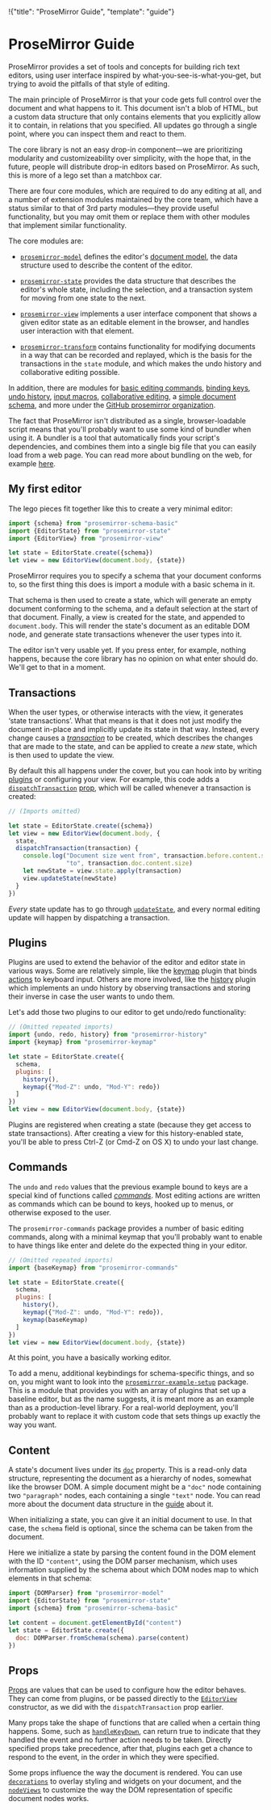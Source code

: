 !{"title": "ProseMirror Guide",
  "template": "guide"}

# ProseMirror Guide

ProseMirror provides a set of tools and concepts for building rich
text editors, using user interface inspired by
what-you-see-is-what-you-get, but trying to avoid the pitfalls of that
style of editing.

The main principle of ProseMirror is that your code gets full control
over the document and what happens to it. This document isn't a blob
of HTML, but a custom data structure that only contains elements that
you explicitly allow it to contain, in relations that you specified.
All updates go through a single point, where you can inspect them and
react to them.

The core library is not an easy drop-in component—we are prioritizing
modularity and customizeability over simplicity, with the hope that,
in the future, people will distribute drop-in editors based on
ProseMirror. As such, this is more of a lego set than a matchbox car.

There are four core modules, which are required to do any editing at
all, and a number of extension modules maintained by the core team,
which have a status similar to that of 3rd party modules—they provide
useful functionality, but you may omit them or replace them with other
modules that implement similar functionality.

The core modules are:

 - [`prosemirror-model`](##model) defines the editor's [document
   model](#../doc/), the data structure used to describe the content
   of the editor.

 - [`prosemirror-state`](##state) provides the data structure that
   describes the editor's whole state, including the selection, and a
   transaction system for moving from one state to the next.

 - [`prosemirror-view`](##view) implements a user interface component
   that shows a given editor state as an editable element in the
   browser, and handles user interaction with that element.

 - [`prosemirror-transform`](##transform) contains functionality for
   modifying documents in a way that can be recorded and replayed,
   which is the basis for the transactions in the `state` module, and
   which makes the undo history and collaborative editing possible.

In addition, there are modules for [basic editing
commands](##commands), [binding keys](##keymap), [undo
history](##history), [input macros](##inputrule), [collaborative
editing](##collab), a [simple document schema](##schema-basic), and
more under the [GitHub prosemirror
organization](https://github.com/prosemirror/).

The fact that ProseMirror isn't distributed as a single,
browser-loadable script means that you'll probably want to use some
kind of bundler when using it. A bundler is a tool that automatically
finds your script's dependencies, and combines them into a single big
file that you can easily load from a web page. You can read more about
bundling on the web, for example
[here](https://medium.freecodecamp.org/javascript-modules-part-2-module-bundling-5020383cf306).

## My first editor

The lego pieces fit together like this to create a very minimal
editor:

```javascript
import {schema} from "prosemirror-schema-basic"
import {EditorState} from "prosemirror-state"
import {EditorView} from "prosemirror-view"

let state = EditorState.create({schema})
let view = new EditorView(document.body, {state})
```

ProseMirror requires you to specify a schema that your document
conforms to, so the first thing this does is import a module with a
basic schema in it.

That schema is then used to create a state, which will generate an
empty document conforming to the schema, and a default selection at
the start of that document. Finally, a view is created for the state,
and appended to `document.body`. This will render the state's document
as an editable DOM node, and generate state transactions whenever the
user types into it.

The editor isn't very usable yet. If you press enter, for example,
nothing happens, because the core library has no opinion on what enter
should do. We'll get to that in a moment.

## Transactions

When the user types, or otherwise interacts with the view, it
generates ‘state transactions’. What that means is that it does not
just modify the document in-place and implicitly update its state in
that way. Instead, every change causes a
[_transaction_](../state/#transactions) to be created, which describes
the changes that are made to the state, and can be applied to create a
_new_ state, which is then used to update the view.

By default this all happens under the cover, but you can hook into by
writing [plugins](../state/#plugins) or configuring your view. For
example, this code adds a
[`dispatchTransaction`](##view.DirectEditorProps.dispatchTransaction)
[prop](##view.EditorProps), which will be called whenever a
transaction is created:

```javascript
// (Imports omitted)

let state = EditorState.create({schema})
let view = new EditorView(document.body, {
  state,
  dispatchTransaction(transaction) {
    console.log("Document size went from", transaction.before.content.size,
                "to", transaction.doc.content.size)
    let newState = view.state.apply(transaction)
    view.updateState(newState)
  }
})
```

_Every_ state update has to go through
[`updateState`](##view.EditorView.updateState), and every normal
editing update will happen by dispatching a transaction.

## Plugins

Plugins are used to extend the behavior of the editor and editor state
in various ways. Some are relatively simple, like the
[keymap](##keymap) plugin that binds [actions](../commands/) to
keyboard input. Others are more involved, like the
[history](##history) plugin which implements an undo history by
observing transactions and storing their inverse in case the user
wants to undo them.

Let's add those two plugins to our editor to get undo/redo
functionality:

```javascript
// (Omitted repeated imports)
import {undo, redo, history} from "prosemirror-history"
import {keymap} from "prosemirror-keymap"

let state = EditorState.create({
  schema,
  plugins: [
    history(),
    keymap({"Mod-Z": undo, "Mod-Y": redo})
  ]
})
let view = new EditorView(document.body, {state})
```

Plugins are registered when creating a state (because they get access
to state transactions). After creating a view for this history-enabled
state, you'll be able to press Ctrl-Z (or Cmd-Z on OS X) to undo your
last change.

## Commands

The `undo` and `redo` values that the previous example bound to keys
are a special kind of functions called [_commands_](../commands/).
Most editing actions are written as commands which can be bound to
keys, hooked up to menus, or otherwise exposed to the user.

The `prosemirror-commands` package provides a number of basic editing
commands, along with a minimal keymap that you'll probably want to
enable to have things like enter and delete do the expected thing in
your editor.

```javascript
// (Omitted repeated imports)
import {baseKeymap} from "prosemirror-commands"

let state = EditorState.create({
  schema,
  plugins: [
    history(),
    keymap({"Mod-Z": undo, "Mod-Y": redo}),
    keymap(baseKeymap)
  ]
})
let view = new EditorView(document.body, {state})
```

At this point, you have a basically working editor.

To add a menu, additional keybindings for schema-specific things, and
so on, you might want to look into the
[`prosemirror-example-setup`](https://github.com/prosemirror/prosemirror-example-setup)
package. This is a module that provides you with an array of plugins
that set up a baseline editor, but as the name suggests, it is meant
more as an example than as a production-level library. For a
real-world deployment, you'll probably want to replace it with custom
code that sets things up exactly the way you want.

## Content

A state's document lives under its [`doc`](##state.EditorState.doc)
property. This is a read-only data structure, representing the
document as a hierarchy of nodes, somewhat like the browser DOM. A
simple document might be a `"doc"` node containing two `"paragraph"`
nodes, each containing a single `"text"` node. You can read more about
the document data structure in the [guide](../doc/) about it.

When initializing a state, you can give it an initial document to use.
In that case, the `schema` field is optional, since the schema can be
taken from the document.

Here we initialize a state by parsing the content found in the DOM
element with the ID `"content"`, using the DOM parser mechanism, which
uses information supplied by the schema about which DOM nodes map to
which elements in that schema:

```javascript
import {DOMParser} from "prosemirror-model"
import {EditorState} from "prosemirror-state"
import {schema} from "prosemirror-schema-basic"

let content = document.getElementById("content")
let state = EditorState.create({
  doc: DOMParser.fromSchema(schema).parse(content)
})
```

## Props

[Props](##view.EditorProps) are values that can be used to configure
how the editor behaves. They can come from plugins, or be passed
directly to the [`EditorView`](##view.EditorView^constructor)
constructor, as we did with the `dispatchTransaction` prop earlier.

Many props take the shape of functions that are called when a certain
thing happens. Some, such as
[`handleKeyDown`](##view.EditorProps.handleKeyDown), can return true
to indicate that they handled the event and no further action needs to
be taken. Directly specified props take precedence, after that,
plugins each get a chance to respond to the event, in the order in
which they were specified.

Some props influence the way the document is rendered. You can use
[`decorations`](##view.EditorProps.decorations) to overlay styling and
widgets on your document, and the
[`nodeViews`](##view.EditorProps.nodeViews) to customize the way the
DOM representation of specific document nodes works.
